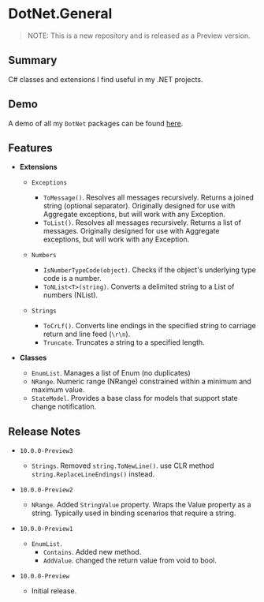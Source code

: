 # DotNet.General

> NOTE: This is a new repository and is released as a Preview version.

## Summary
C# classes and extensions I find useful in my .NET projects.

## Demo
A demo of all my `DotNet` packages can be found [here](https://github.com/marqdouj/dotnet.demo).

## Features
- **Extensions**
  - `Exceptions`
    - `ToMessage()`. Resolves all messages recursively. Returns a joined string (optional separator).
    Originally designed for use with Aggregate exceptions, but will work with any Exception.
    - `ToList()`. Resolves all messages recursively. Returns a list of messages.
    Originally designed for use with Aggregate exceptions, but will work with any Exception.

  - `Numbers`
    - `IsNumberTypeCode(object)`. Checks if the object's underlying type code is a number.
    - `ToNList<T>(string)`. Converts a delimited string to a List of numbers (NList).

  - `Strings`
    - `ToCrLf()`. Converts line endings in the specified string to carriage return and line feed (`\r\n`).
    - `Truncate`. Truncates a string to a specified length.

- **Classes**
  - `EnumList`. Manages a list of Enum (no duplicates)
  - `NRange`. Numeric range (NRange) constrained within a minimum and maximum value.
  - `StateModel`. Provides a base class for models that support state change notification.

## Release Notes
- `10.0.0-Preview3`
  - `Strings`. Removed `string.ToNewLine()`. use CLR method `string.ReplaceLineEndings()` instead.

- `10.0.0-Preview2`
  - `NRange`. Added `StringValue` property. Wraps the Value property as a string.
    Typically used in binding scenarios that require a string.

- `10.0.0-Preview1`
  - `EnumList`.
    - `Contains`. Added new method.
    - `AddValue`. changed the return value from void to bool.

- `10.0.0-Preview`
  - Initial release.
